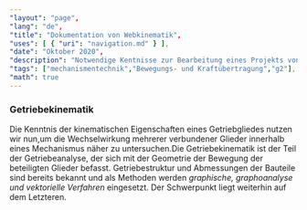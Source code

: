 ```yaml
---
"layout": "page",
"lang": "de",
"title": "Dokumentation von Webkinematik",
"uses": [ { "uri": "navigation.md" } ],
"date": "Oktober 2020",
"description": "Notwendige Kentnisse zur Bearbeitung eines Projekts von Webkinematik",
"tags": ["mechanismentechnik","Bewegungs- und Kraftübertragung","g2"],
"math": true
---
```


### Getriebekinematik

Die Kenntnis der kinematischen Eigenschaften eines Getriebgliedes 
nutzen wir nun,um die Wechselwirkung mehrerer verbundener Glieder 
innerhalb eines Mechanismus näher zu untersuchen.Die Getriebekinematik
ist der Teil der Getriebeanalyse, der sich mit der Geometrie
der Bewegung der beteiligten Glieder befasst. Getriebestruktur und Abmessungen der
Bauteile sind bereits bekannt und als Methoden werden *graphische, graphoanalyse 
und vektorielle Verfahren* eingesetzt. Der Schwerpunkt liegt weiterhin
auf dem Letzteren.